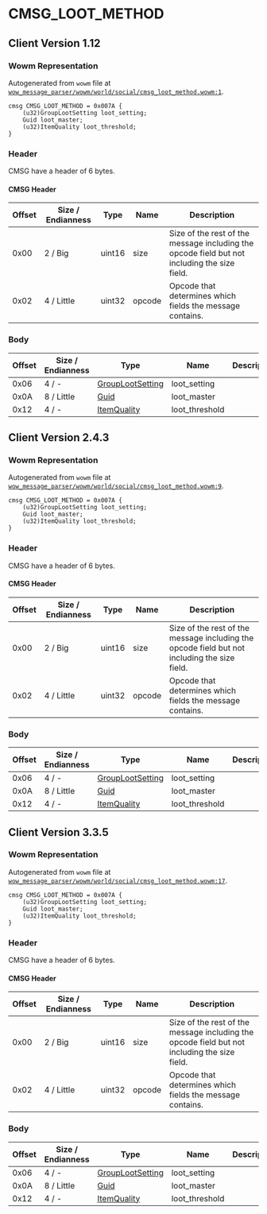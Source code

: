 # CMSG_LOOT_METHOD

## Client Version 1.12

### Wowm Representation

Autogenerated from `wowm` file at [`wow_message_parser/wowm/world/social/cmsg_loot_method.wowm:1`](https://github.com/gtker/wow_messages/tree/main/wow_message_parser/wowm/world/social/cmsg_loot_method.wowm#L1).
```rust,ignore
cmsg CMSG_LOOT_METHOD = 0x007A {
    (u32)GroupLootSetting loot_setting;
    Guid loot_master;
    (u32)ItemQuality loot_threshold;
}
```
### Header

CMSG have a header of 6 bytes.

#### CMSG Header

| Offset | Size / Endianness | Type   | Name   | Description |
| ------ | ----------------- | ------ | ------ | ----------- |
| 0x00   | 2 / Big           | uint16 | size   | Size of the rest of the message including the opcode field but not including the size field.|
| 0x02   | 4 / Little        | uint32 | opcode | Opcode that determines which fields the message contains.|

### Body

| Offset | Size / Endianness | Type | Name | Description | Comment |
| ------ | ----------------- | ---- | ---- | ----------- | ------- |
| 0x06 | 4 / - | [GroupLootSetting](grouplootsetting.md) | loot_setting |  |  |
| 0x0A | 8 / Little | [Guid](../spec/packed-guid.md) | loot_master |  |  |
| 0x12 | 4 / - | [ItemQuality](itemquality.md) | loot_threshold |  |  |

## Client Version 2.4.3

### Wowm Representation

Autogenerated from `wowm` file at [`wow_message_parser/wowm/world/social/cmsg_loot_method.wowm:9`](https://github.com/gtker/wow_messages/tree/main/wow_message_parser/wowm/world/social/cmsg_loot_method.wowm#L9).
```rust,ignore
cmsg CMSG_LOOT_METHOD = 0x007A {
    (u32)GroupLootSetting loot_setting;
    Guid loot_master;
    (u32)ItemQuality loot_threshold;
}
```
### Header

CMSG have a header of 6 bytes.

#### CMSG Header

| Offset | Size / Endianness | Type   | Name   | Description |
| ------ | ----------------- | ------ | ------ | ----------- |
| 0x00   | 2 / Big           | uint16 | size   | Size of the rest of the message including the opcode field but not including the size field.|
| 0x02   | 4 / Little        | uint32 | opcode | Opcode that determines which fields the message contains.|

### Body

| Offset | Size / Endianness | Type | Name | Description | Comment |
| ------ | ----------------- | ---- | ---- | ----------- | ------- |
| 0x06 | 4 / - | [GroupLootSetting](grouplootsetting.md) | loot_setting |  |  |
| 0x0A | 8 / Little | [Guid](../spec/packed-guid.md) | loot_master |  |  |
| 0x12 | 4 / - | [ItemQuality](itemquality.md) | loot_threshold |  |  |

## Client Version 3.3.5

### Wowm Representation

Autogenerated from `wowm` file at [`wow_message_parser/wowm/world/social/cmsg_loot_method.wowm:17`](https://github.com/gtker/wow_messages/tree/main/wow_message_parser/wowm/world/social/cmsg_loot_method.wowm#L17).
```rust,ignore
cmsg CMSG_LOOT_METHOD = 0x007A {
    (u32)GroupLootSetting loot_setting;
    Guid loot_master;
    (u32)ItemQuality loot_threshold;
}
```
### Header

CMSG have a header of 6 bytes.

#### CMSG Header

| Offset | Size / Endianness | Type   | Name   | Description |
| ------ | ----------------- | ------ | ------ | ----------- |
| 0x00   | 2 / Big           | uint16 | size   | Size of the rest of the message including the opcode field but not including the size field.|
| 0x02   | 4 / Little        | uint32 | opcode | Opcode that determines which fields the message contains.|

### Body

| Offset | Size / Endianness | Type | Name | Description | Comment |
| ------ | ----------------- | ---- | ---- | ----------- | ------- |
| 0x06 | 4 / - | [GroupLootSetting](grouplootsetting.md) | loot_setting |  |  |
| 0x0A | 8 / Little | [Guid](../spec/packed-guid.md) | loot_master |  |  |
| 0x12 | 4 / - | [ItemQuality](itemquality.md) | loot_threshold |  |  |

